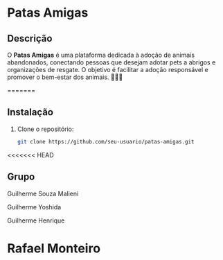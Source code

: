 # Patas Amigas

## Descrição

O **Patas Amigas** é uma plataforma dedicada à adoção de animais abandonados, conectando pessoas que desejam adotar pets a abrigos e organizações de resgate. O objetivo é facilitar a adoção responsável e promover o bem-estar dos animais.
🐾🐾🐾

=======
## Instalação

1. Clone o repositório:

   ```bash
   git clone https://github.com/seu-usuario/patas-amigas.git
<<<<<<< HEAD

## Grupo 
Guilherme Souza Malieni
 
Guilherme Yoshida

Guilherme Henrique

Rafael Monteiro
=======
